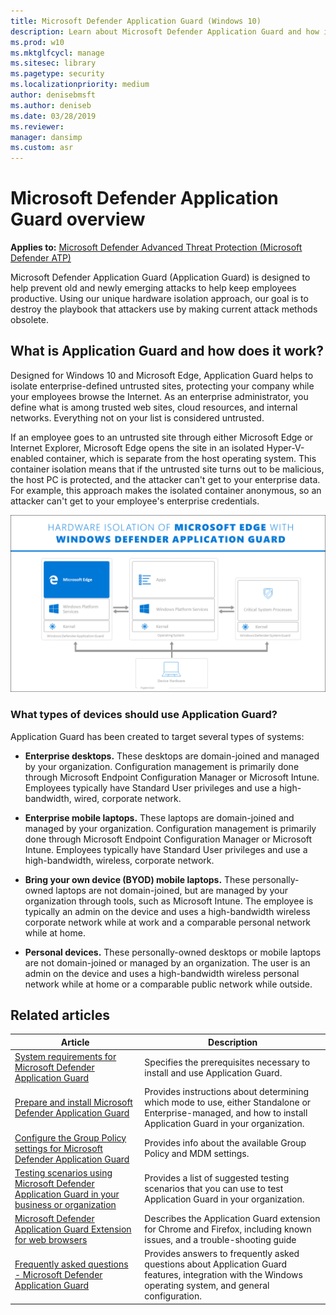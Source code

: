 ```yaml
---
title: Microsoft Defender Application Guard (Windows 10)
description: Learn about Microsoft Defender Application Guard and how it helps to combat malicious content and malware out on the Internet.
ms.prod: w10
ms.mktglfcycl: manage
ms.sitesec: library
ms.pagetype: security
ms.localizationpriority: medium
author: denisebmsft
ms.author: deniseb
ms.date: 03/28/2019
ms.reviewer: 
manager: dansimp
ms.custom: asr
---
```


# Microsoft Defender Application Guard overview

**Applies to:** [Microsoft Defender Advanced Threat Protection (Microsoft Defender ATP)](https://go.microsoft.com/fwlink/p/?linkid=2069559)

Microsoft Defender Application Guard (Application Guard) is designed to help prevent old and newly emerging attacks to help keep employees productive. Using our unique hardware isolation approach, our goal is to destroy the playbook that attackers use by making current attack methods obsolete.

## What is Application Guard and how does it work?

Designed for Windows 10 and Microsoft Edge, Application Guard helps to isolate enterprise-defined untrusted sites, protecting your company while your employees browse the Internet. As an enterprise administrator, you define what is among trusted web sites, cloud resources, and internal networks. Everything not on your list is considered untrusted.

If an employee goes to an untrusted site through either Microsoft Edge or Internet Explorer, Microsoft Edge opens the site in an isolated Hyper-V-enabled container, which is separate from the host operating system. This container isolation means that if the untrusted site turns out to be malicious, the host PC is protected, and the attacker can't get to your enterprise data. For example, this approach makes the isolated container anonymous, so an attacker can't get to your employee's enterprise credentials.

![Hardware isolation diagram](images/appguard-hardware-isolation.png)

### What types of devices should use Application Guard?

Application Guard has been created to target several types of systems:

- **Enterprise desktops.** These desktops are domain-joined and managed by your organization. Configuration management is primarily done through Microsoft Endpoint Configuration Manager or Microsoft Intune. Employees typically have Standard User privileges and use a high-bandwidth, wired, corporate network.

- **Enterprise mobile laptops.** These laptops are domain-joined and managed by your organization. Configuration management is primarily done through Microsoft Endpoint Configuration Manager or Microsoft Intune. Employees typically have Standard User privileges and use a high-bandwidth, wireless, corporate network.

- **Bring your own device (BYOD) mobile laptops.** These personally-owned laptops are not domain-joined, but are managed by your organization through tools, such as Microsoft Intune. The employee is typically an admin on the device and uses a high-bandwidth wireless corporate network while at work and a comparable personal network while at home.

- **Personal devices.** These personally-owned desktops or mobile laptops are not domain-joined or managed by an organization. The user is an admin on the device and uses a high-bandwidth wireless personal network while at home or a comparable public network while outside.

## Related articles

|Article | Description |
|--------|-------------|
|[System requirements for Microsoft Defender Application Guard](reqs-md-app-guard.md) |Specifies the prerequisites necessary to install and use Application Guard.|
|[Prepare and install Microsoft Defender Application Guard](install-md-app-guard.md) |Provides instructions about determining which mode to use, either Standalone or Enterprise-managed, and how to install Application Guard in your organization.|
|[Configure the Group Policy settings for Microsoft Defender Application Guard](configure-md-app-guard.md) |Provides info about the available Group Policy and MDM settings.|
|[Testing scenarios using Microsoft Defender Application Guard in your business or organization](test-scenarios-md-app-guard.md)|Provides a list of suggested testing scenarios that you can use to test Application Guard in your organization.|
| [Microsoft Defender Application Guard Extension for web browsers](md-app-guard-browser-extension) | Describes the Application Guard extension for Chrome and Firefox, including known issues, and a trouble-shooting guide |
|[Frequently asked questions - Microsoft Defender Application Guard](faq-md-app-guard.md)|Provides answers to frequently asked questions about Application Guard features, integration with the Windows operating system, and general configuration.|
